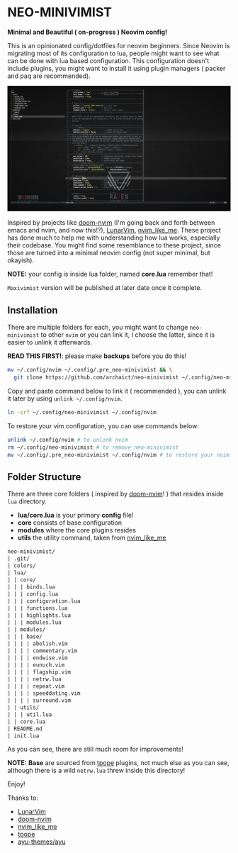 # NEO-MINIVIMIST

**Minimal and Beautiful ( on-progress ) Neovim config!**

This is an opinionated config/dotfiles for neovim beginners. Since Neovim is
migrating most of its configuration to lua, people might want to see what can
be done with lua based configuration. This configuration doesn't include
plugins, you might want to install it using plugin managers ( packer and paq
are recommended).




![](./assets/neo-minivimist.png)



Inspired by projects like [doom-nvim](https://github.com/NTBBloodbath/doom-nvim)
(I'm going back and forth between emacs and nvim, and now this!?),
[LunarVim](https://github.com/ChristianChiarulli/LunarVim),
[nvim_like_me]( https://github.com/christopher-besch/nvim_like_me ). These
project has done much to help me with understanding how lua works, especially
their codebase. You might find some resemblance to these project, since those are
turned into a minimal neovim config (not super minimal, but okayish).

**NOTE:** your config is inside lua folder, named **core.lua** remember that!

`Maxivimist` version will be published at later date once it complete.

## Installation

There are multiple folders for each, you might want to change
`neo-minivimist` to other `nvim` or you can link it, I choose the latter, since
it is easier to unlink it afterwards.

**READ THIS FIRST!**: please make **backups** before you do this!

``` bash
mv ~/.config/nvim ~/.config/.pre_neo-minivimist && \
  git clone https://github.com/archaict/neo-minivimist ~/.config/neo-minivimist
```

Copy and paste command below to link it ( recommended ), you can unlink it
later by using `unlink ~/.config/nvim`.
``` bash
ln -srf ~/.config/neo-minivimist ~/.config/nvim
```

To restore your vim configuration, you can use commands below:
``` bash
unlink ~/.config/nvim # to unlink nvim
rm ~/.config/neo-minivimist # to remove neo-minivimist
mv ~/.config/.pre_neo-minivimist ~/.config/nvim # to restore your nvim
```

## Folder Structure

There are three core folders ( inspired by
[doom-nvim](https://github.com/NTBBloodbath/doom-nvim)! )
that resides inside `lua` directory.

- **lua/core.lua** is your primary **config** file!
- **core** consists of base configuration
- **modules** where the core plugins resides
- **utils** the utility command, taken from
[nvim_like_me]( https://github.com/christopher-besch/nvim_like_me )

```
neo-minivimist/
| .git/
| colors/
| lua/
| | core/
| | | binds.lua
| | | config.lua
| | | configuration.lua
| | | functions.lua
| | | highlights.lua
| | | modules.lua
| | modules/
| | | base/
| | | | abolish.vim
| | | | commentary.vim
| | | | endwise.vim
| | | | eunuch.vim
| | | | flagship.vim
| | | | netrw.lua
| | | | repeat.vim
| | | | speeddating.vim
| | | | surround.vim
| | utils/
| | | util.lua
| | core.lua
| README.md
| init.lua
```
As you can see, there are still much room for improvements!

**NOTE:** **Base** are sourced from [tpope](https://github.com/tpope) plugins,
not much else as you can see, although there is a wild `netrw.lua` threw
inside this directory!

Enjoy!

Thanks to:
- [LunarVim](https://github.com/ChristianChiarulli/LunarVim)
- [doom-nvim](https://github.com/NTBBloodbath/doom-nvim)
- [nvim_like_me]( https://github.com/christopher-besch/nvim_like_me )
- [tpope](https://github.com/tpope)
- [ayu-themes/ayu](https://github.com/ayu-theme/ayu-vim)
